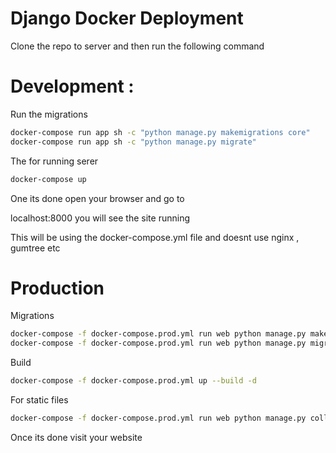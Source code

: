 # Django Docker Deployment

Clone the repo to server and then run the following command


# Development :

Run the migrations 
```sh
docker-compose run app sh -c "python manage.py makemigrations core"
docker-compose run app sh -c "python manage.py migrate"

```
The for running serer
```sh
docker-compose up
```

One its done open your browser and go to 

localhost:8000 you will see the site running

This will be using the docker-compose.yml file and doesnt use nginx , gumtree etc

# Production

Migrations

```sh
docker-compose -f docker-compose.prod.yml run web python manage.py makemigrations core
docker-compose -f docker-compose.prod.yml run web python manage.py migrate

```
Build
```sh
docker-compose -f docker-compose.prod.yml up --build -d
```
For static files 

```sh
docker-compose -f docker-compose.prod.yml run web python manage.py collectstatic --noinput
```
Once its done visit your website
